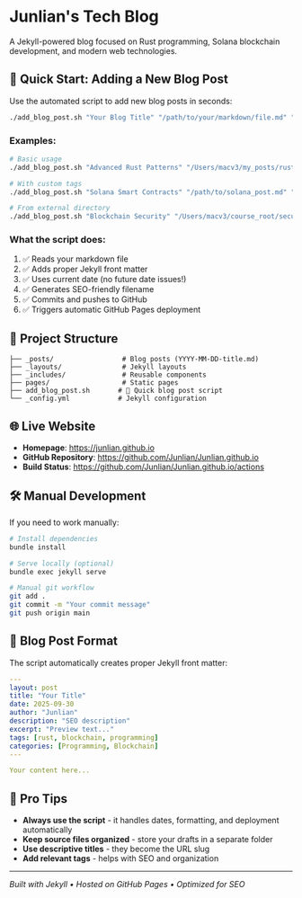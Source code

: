 # Junlian's Tech Blog

A Jekyll-powered blog focused on Rust programming, Solana blockchain development, and modern web technologies.

## 🚀 Quick Start: Adding a New Blog Post

Use the automated script to add new blog posts in seconds:

```bash
./add_blog_post.sh "Your Blog Title" "/path/to/your/markdown/file.md" "tag1,tag2,tag3"
```

### Examples:

```bash
# Basic usage
./add_blog_post.sh "Advanced Rust Patterns" "/Users/macv3/my_posts/rust_patterns.md"

# With custom tags
./add_blog_post.sh "Solana Smart Contracts" "/path/to/solana_post.md" "solana,smart-contracts,web3"

# From external directory
./add_blog_post.sh "Blockchain Security" "/Users/macv3/course_root/security_post.md" "blockchain,security,rust"
```

### What the script does:
1. ✅ Reads your markdown file
2. ✅ Adds proper Jekyll front matter
3. ✅ Uses current date (no future date issues!)
4. ✅ Generates SEO-friendly filename
5. ✅ Commits and pushes to GitHub
6. ✅ Triggers automatic GitHub Pages deployment

## 📁 Project Structure

```
├── _posts/                 # Blog posts (YYYY-MM-DD-title.md)
├── _layouts/               # Jekyll layouts
├── _includes/              # Reusable components
├── pages/                  # Static pages
├── add_blog_post.sh       # 🎯 Quick blog post script
└── _config.yml            # Jekyll configuration
```

## 🌐 Live Website

- **Homepage**: https://junlian.github.io
- **GitHub Repository**: https://github.com/Junlian/Junlian.github.io
- **Build Status**: https://github.com/Junlian/Junlian.github.io/actions

## 🛠️ Manual Development

If you need to work manually:

```bash
# Install dependencies
bundle install

# Serve locally (optional)
bundle exec jekyll serve

# Manual git workflow
git add .
git commit -m "Your commit message"
git push origin main
```

## 📝 Blog Post Format

The script automatically creates proper Jekyll front matter:

```yaml
---
layout: post
title: "Your Title"
date: 2025-09-30
author: "Junlian"
description: "SEO description"
excerpt: "Preview text..."
tags: [rust, blockchain, programming]
categories: [Programming, Blockchain]
---

Your content here...
```

## 🎯 Pro Tips

- **Always use the script** - it handles dates, formatting, and deployment automatically
- **Keep source files organized** - store your drafts in a separate folder
- **Use descriptive titles** - they become the URL slug
- **Add relevant tags** - helps with SEO and organization

---

*Built with Jekyll • Hosted on GitHub Pages • Optimized for SEO*